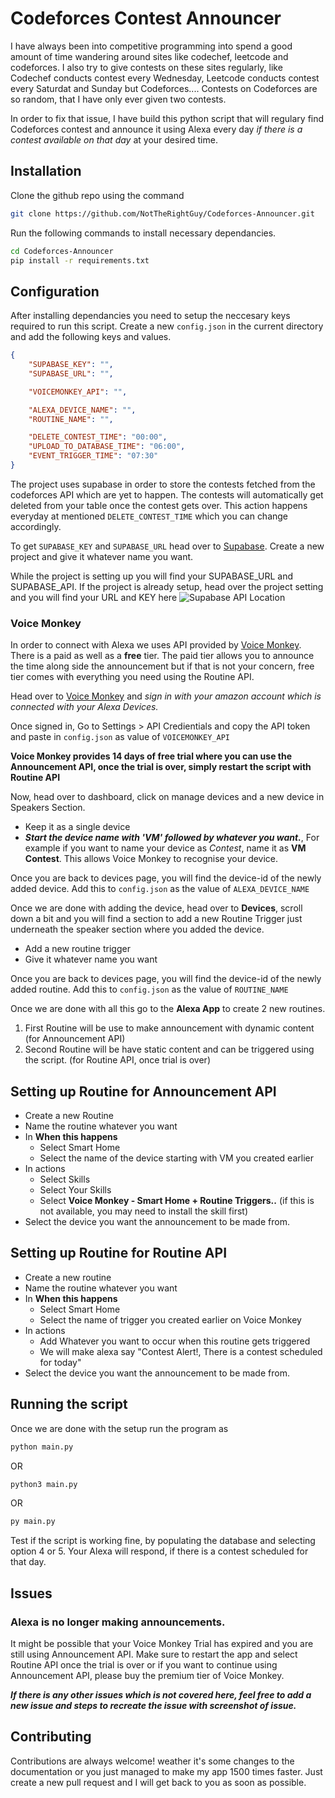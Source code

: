 # Codeforces Contest Announcer

I have always been into competitive programming into spend a good amount of time wandering around sites like codechef, leetcode and codeforces. I also try to give contests on these sites regularly, like Codechef conducts contest every Wednesday, Leetcode conducts contest every Saturdat and Sunday but Codeforces.... Contests on Codeforces are so random, that I have only ever given two contests.

In order to fix that issue, I have build this python script that will regulary find Codeforces contest and announce it using Alexa every day _if there is a contest available on that day_ at your desired time.

## Installation

Clone the github repo using the command

```bash
git clone https://github.com/NotTheRightGuy/Codeforces-Announcer.git
```

Run the following commands to install necessary dependancies.

```bash
cd Codeforces-Announcer
pip install -r requirements.txt
```

## Configuration

After installing dependancies you need to setup the neccesary keys required to run this script. Create a new `config.json` in the current directory and add the following keys and values.

```json
{
    "SUPABASE_KEY": "",
    "SUPABASE_URL": "",

    "VOICEMONKEY_API": "",

    "ALEXA_DEVICE_NAME": "",
    "ROUTINE_NAME": "",

    "DELETE_CONTEST_TIME": "00:00",
    "UPLOAD_TO_DATABASE_TIME": "06:00",
    "EVENT_TRIGGER_TIME": "07:30"
}
```

The project uses supabase in order to store the contests fetched from the codeforces API which are yet to happen. The contests will automatically get deleted from your table once the contest gets over. This action happens everyday at mentioned `DELETE_CONTEST_TIME` which you can change accordingly.

To get `SUPABASE_KEY` and `SUPABASE_URL` head over to [Supabase](https://supabase.com). Create a new project and give it whatever name you want.

While the project is setting up you will find your SUPABASE_URL and SUPABASE_API. If the project is already setup, head over the project setting and you will find your URL and KEY here ![Supabase API Location](https://i.ibb.co/qWtM2N5/Supabase-URL.jpg)

### Voice Monkey

In order to connect with Alexa we uses API provided by [Voice Monkey](https://voicemonkey.io/). There is a paid as well as a **free** tier. The paid tier allows you to announce the time along side the announcement but if that is not your concern, free tier comes with everything you need using the Routine API.

Head over to [Voice Monkey](https://voicemonkey.io/) and _sign in with your amazon account which is connected with your Alexa Devices._

Once signed in, Go to Settings > API Credientials and copy the API token and paste in `config.json` as value of `VOICEMONKEY_API`

**Voice Monkey provides 14 days of free trial where you can use the Announcement API, once the trial is over, simply restart the script with Routine API**

Now, head over to dashboard, click on manage devices and a new device in Speakers Section.

-   Keep it as a single device
-   **_Start the device name with 'VM' followed by whatever you want._**, For example if you want to name your device as _Contest_, name it as **VM Contest**. This allows Voice Monkey to recognise your device.

Once you are back to devices page, you will find the device-id of the newly added device. Add this to `config.json` as the value of `ALEXA_DEVICE_NAME`

Once we are done with adding the device, head over to **Devices**, scroll down a bit and you will find a section to add a new Routine Trigger just underneath the speaker section where you added the device.

-   Add a new routine trigger
-   Give it whatever name you want

Once you are back to devices page, you will find the device-id of the newly added routine. Add this to `config.json` as the value of `ROUTINE_NAME`

Once we are done with all this go to the **Alexa App** to create 2 new routines.

1. First Routine will be use to make announcement with dynamic content (for Announcement API)
2. Second Routine will be have static content and can be triggered using the script. (for Routine API, once trial is over)

## Setting up Routine for Announcement API

-   Create a new Routine
-   Name the routine whatever you want
-   In **When this happens**
    -   Select Smart Home
    -   Select the name of the device starting with VM you created earlier
-   In actions
    -   Select Skills
    -   Select Your Skills
    -   Select **Voice Monkey - Smart Home + Routine Triggers..**
        (if this is not available, you may need to install the skill first)
-   Select the device you want the announcement to be made from.

## Setting up Routine for Routine API

-   Create a new routine
-   Name the routine whatever you want
-   In **When this happens**
    -   Select Smart Home
    -   Select the name of trigger you created earlier on Voice Monkey
-   In actions
    -   Add Whatever you want to occur when this routine gets triggered
    -   We will make alexa say "Contest Alert!, There is a contest scheduled for today"
-   Select the device you want the announcement to be made from.

## Running the script

Once we are done with the setup run the program as

```bash
python main.py
```

OR

```bash
python3 main.py
```

OR

```bash
py main.py
```

Test if the script is working fine, by populating the database and selecting option 4 or 5. Your Alexa will respond, if there is a contest scheduled for that day.

## Issues

### Alexa is no longer making announcements.

It might be possible that your Voice Monkey Trial has expired and you are still using Announcement API. Make sure to restart the app and select Routine API once the trial is over or if you want to continue using Announcement API, please buy the premium tier of Voice Monkey.

**_If there is any other issues which is not covered here, feel free to add a new issue and steps to recreate the issue with screenshot of issue._**

## Contributing

Contributions are always welcome! weather it's some changes to the documentation or you just managed to make my app 1500 times faster. Just create a new pull request and I will get back to you as soon as possible.
